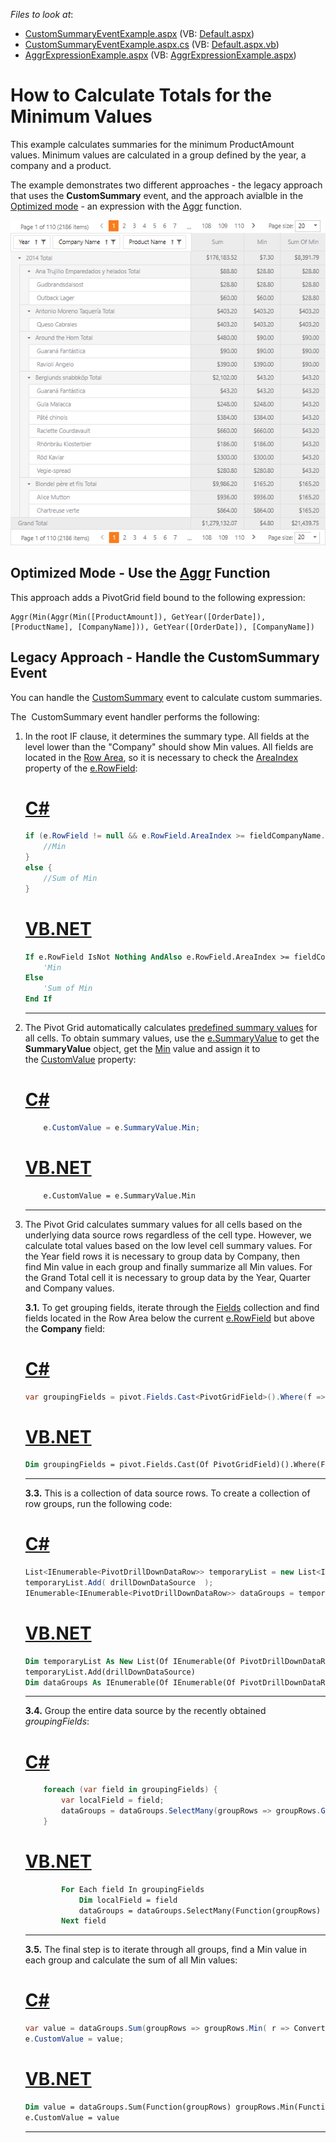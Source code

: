 <!-- default file list -->
*Files to look at*:

* [CustomSummaryEventExample.aspx](./CS/CustomSummaryEventExample.aspx) (VB: [Default.aspx](./VB/CustomSummaryEventExample.aspx))
* [CustomSummaryEventExample.aspx.cs](./CS/CustomSummaryEventExample.aspx.cs) (VB: [Default.aspx.vb](./VB/CustomSummaryEventExample.aspx.vb))
* [AggrExpressionExample.aspx](./CS/AggrExpressionExample.aspx) (VB: [AggrExpressionExample.aspx](./VB/AggrExpressionExample.aspx))
<!-- default file list end -->
# How to Calculate Totals for the Minimum Values

This example calculates summaries for the minimum ProductAmount values. Minimum values are calculated in a group defined by the year, a company and a product.

The example demonstrates two different approaches - the legacy approach that uses the **CustomSummary** event, and the approach avialble in the [Optimized mode](https://docs.devexpress.com/CoreLibraries/401367) - an expression with the [Aggr](https://docs.devexpress.com/CoreLibraries/401367) function. 


![](/images/screenshot.png)

## Optimized Mode - Use the [Aggr](https://docs.devexpress.com/CoreLibraries/401367) Function

This approach adds a PivotGrid field bound to the following expression:

```
Aggr(Min(Aggr(Min([ProductAmount]), GetYear([OrderDate]), [ProductName], [CompanyName])), GetYear([OrderDate]), [CompanyName])
```



## Legacy Approach - Handle the CustomSummary Event

You can handle the  [CustomSummary](https://docs.devexpress.com/AspNet/DevExpress.Web.ASPxPivotGrid.ASPxPivotGrid.CustomSummary) event to calculate custom summaries.

The  CustomSummary event handler performs the following:

1. In the root IF clause, it determines the summary type. All fields at the level lower than the "Company" should show Min values. All fields are located in the [Row Area](https://docs.devexpress.com/AspNet/3587), so it is necessary to check the [AreaIndex](https://docs.devexpress.com/CoreLibraries/DevExpress.XtraPivotGrid.PivotGridFieldBase.AreaIndex) property of the [e.RowField](https://docs.devexpress.com/CoreLibraries/DevExpress.XtraPivotGrid.Data.PivotGridCustomSummaryEventArgsBase-1.RowField):

	# [C#](#tab/tabid-csharp)
	
	```csharp
	if (e.RowField != null && e.RowField.AreaIndex >= fieldCompanyName.AreaIndex) {
		//Min
	}
	else {
		//Sum of Min
	}
	```
	
	# [VB.NET](#tab/tabid-vb)
	
	```vb
	If e.RowField IsNot Nothing AndAlso e.RowField.AreaIndex >= fieldCompanyName.AreaIndex Then
		'Min
	Else
		'Sum of Min
	End If
	```
	
	***

2. The Pivot Grid automatically calculates [predefined summary values](https://docs.devexpress.com/CoreLibraries/DevExpress.Data.PivotGrid.PivotSummaryType) for all cells. To obtain summary values, use the [e.SummaryValue](https://docs.devexpress.com/CoreLibraries/DevExpress.XtraPivotGrid.Data.PivotGridCustomSummaryEventArgsBase-1.SummaryValue) to get the **SummaryValue** object, get the [Min](https://docs.devexpress.com/CoreLibraries/DevExpress.Data.PivotGrid.PivotSummaryValue.Min) value and assign it to the [CustomValue](https://docs.devexpress.com/CoreLibraries/DevExpress.XtraPivotGrid.Data.PivotGridCustomSummaryEventArgsBase-1.CustomValue) property:

	# [C#](#tab/tabid-csharp)
	
	```csharp
		e.CustomValue = e.SummaryValue.Min;
	```
	
	# [VB.NET](#tab/tabid-vb)
	
	```vb
		e.CustomValue = e.SummaryValue.Min
	```
	
	***


3. The Pivot Grid calculates summary values for all cells based on the underlying data source rows regardless of the cell type. However, we calculate total values based on the low level cell summary values. For the Year field rows it is necessary to group data by Company, then find Min value in each group and finally summarize all Min values. For the Grand Total cell it is necessary to group data by the Year, Quarter and Company values.

	**3.1.** To get grouping fields, iterate through the [Fields](https://docs.devexpress.com/AspNet/DevExpress.Web.ASPxPivotGrid.ASPxPivotGrid.Fields) collection and find fields located in the Row Area below the current [e.RowField](https://docs.devexpress.com/CoreLibraries/DevExpress.XtraPivotGrid.Data.PivotGridCustomSummaryEventArgsBase-1.RowField) but above the **Company** field:

	# [C#](#tab/tabid-csharp)
	
	```csharp
	var groupingFields = pivot.Fields.Cast<PivotGridField>().Where(f => f.Visible && f.Area == fieldCompanyName.Area && f.AreaIndex <= fieldCompanyName.AreaIndex && (e.RowField == null || f.AreaIndex > e.RowField.AreaIndex));
	```
	
	# [VB.NET](#tab/tabid-vb)
	
	```vb
	Dim groupingFields = pivot.Fields.Cast(Of PivotGridField)().Where(Function(f) f.Visible AndAlso f.Area = fieldCompanyName.Area AndAlso f.AreaIndex <= fieldCompanyName.AreaIndex AndAlso (e.RowField Is Nothing OrElse f.AreaIndex > e.RowField.AreaIndex))
	```
	
	***

	
	**3.3.** This is a collection of data source rows. To create a collection of row groups, run the following code:
	# [C#](#tab/tabid-csharp)
	
	```csharp
	List<IEnumerable<PivotDrillDownDataRow>> temporaryList = new List<IEnumerable<PivotDrillDownDataRow>>();
	temporaryList.Add( drillDownDataSource  );
	IEnumerable<IEnumerable<PivotDrillDownDataRow>> dataGroups = temporaryList;
	```
	
	# [VB.NET](#tab/tabid-vb)
	
	```vb
	Dim temporaryList As New List(Of IEnumerable(Of PivotDrillDownDataRow))()
	temporaryList.Add(drillDownDataSource)
	Dim dataGroups As IEnumerable(Of IEnumerable(Of PivotDrillDownDataRow)) = temporaryList
	```
	
	***

	**3.4.** Group the entire data source by the recently obtained _groupingFields_:

	# [C#](#tab/tabid-csharp)
	
	```csharp
		foreach (var field in groupingFields) {
		    var localField = field;
		    dataGroups = dataGroups.SelectMany(groupRows => groupRows.GroupBy(r => r[localField]).Select(g => g.AsEnumerable()));
		}
	```
	
	# [VB.NET](#tab/tabid-vb)
	
	```vb
			For Each field In groupingFields
				Dim localField = field
				dataGroups = dataGroups.SelectMany(Function(groupRows) groupRows.GroupBy(Function(r) r(localField)).Select(Function(g) g.AsEnumerable()))
			Next field
	```
	
	***


	**3.5.** The final step is to iterate through all groups, find a Min value in each group and calculate the sum of all Min values:
	# [C#](#tab/tabid-csharp)
	
	```csharp
	var value = dataGroups.Sum(groupRows => groupRows.Min( r => Convert.ToDecimal(r[e.FieldName])));
	e.CustomValue = value;
	```
	
	# [VB.NET](#tab/tabid-vb)
	
	```vb
	Dim value = dataGroups.Sum(Function(groupRows) groupRows.Min(Function(r) Convert.ToDecimal(r(e.FieldName))))
	e.CustomValue = value
	```
	
	***